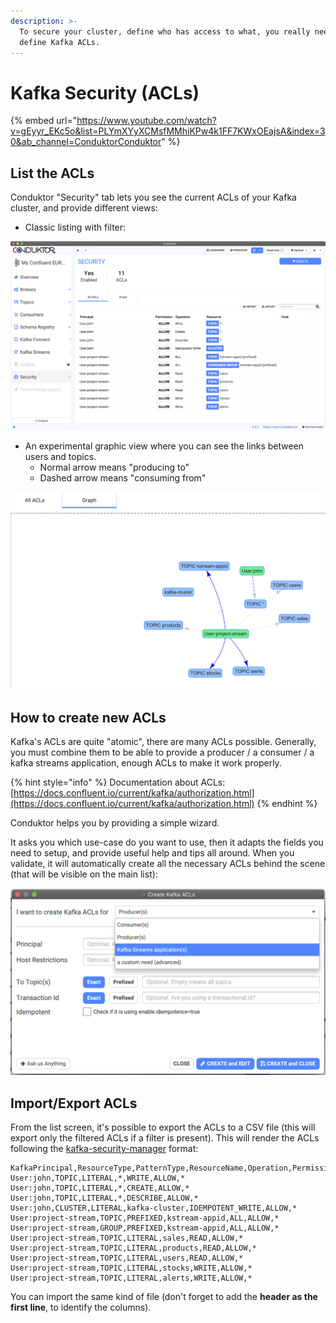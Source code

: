 ```yaml
---
description: >-
  To secure your cluster, define who has access to what, you really need to
  define Kafka ACLs.
---
```


# Kafka Security (ACLs)

{% embed url="https://www.youtube.com/watch?v=gEyyr_EKc5o&list=PLYmXYyXCMsfMMhiKPw4k1FF7KWxOEajsA&index=30&ab_channel=ConduktorConduktor" %}

## List the ACLs

Conduktor "Security" tab lets you see the current ACLs of your Kafka cluster, and provide different views:

* Classic listing with filter:

![](../../.gitbook/assets/screenshot-2020-08-05-at-18.46.30.png)

* An experimental graphic view where you can see the links between users and topics.
  * Normal arrow means "producing to"
  * Dashed arrow means "consuming from"

![](../../.gitbook/assets/screenshot-2020-08-05-at-18.52.52.png)

## How to create new ACLs

Kafka's ACLs are quite "atomic", there are many ACLs possible. Generally, you must combine them to be able to provide a producer / a consumer / a kafka streams application, enough ACLs to make it work properly.

{% hint style="info" %}
Documentation about ACLs: [https://docs.confluent.io/current/kafka/authorization.html](https://docs.confluent.io/current/kafka/authorization.html)
{% endhint %}

Conduktor helps you by providing a simple wizard.

It asks you which use-case do you want to use, then it adapts the fields you need to setup, and provide useful help and tips all around. When you validate, it will automatically create all the necessary ACLs behind the scene (that will be visible on the main list):

![](../../.gitbook/assets/screenshot-2020-08-05-at-18.47.16.png)

## Import/Export ACLs

From the list screen, it's possible to export the ACLs to a CSV file (this will export only the filtered ACLs if a filter is present). This will render the ACLs following the [kafka-security-manager](https://github.com/simplesteph/kafka-security-manager) format:

```
KafkaPrincipal,ResourceType,PatternType,ResourceName,Operation,PermissionType,Host
User:john,TOPIC,LITERAL,*,WRITE,ALLOW,*
User:john,TOPIC,LITERAL,*,CREATE,ALLOW,*
User:john,TOPIC,LITERAL,*,DESCRIBE,ALLOW,*
User:john,CLUSTER,LITERAL,kafka-cluster,IDEMPOTENT_WRITE,ALLOW,*
User:project-stream,TOPIC,PREFIXED,kstream-appid,ALL,ALLOW,*
User:project-stream,GROUP,PREFIXED,kstream-appid,ALL,ALLOW,*
User:project-stream,TOPIC,LITERAL,sales,READ,ALLOW,*
User:project-stream,TOPIC,LITERAL,products,READ,ALLOW,*
User:project-stream,TOPIC,LITERAL,users,READ,ALLOW,*
User:project-stream,TOPIC,LITERAL,stocks,WRITE,ALLOW,*
User:project-stream,TOPIC,LITERAL,alerts,WRITE,ALLOW,*
```

You can import the same kind of file (don't forget to add the **header as the first line**, to identify the columns).


